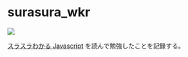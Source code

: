 # surasura_wkr

<img src="https://img.shields.io/badge/-JavaScript-000000.svg?style=for-the-badge&logo=JavaScript&logoColor=F7DF1E">

[スラスラわかる Javascript](https://www.amazon.co.jp/%E3%82%B9%E3%83%A9%E3%82%B9%E3%83%A9%E3%82%8F%E3%81%8B%E3%82%8BJavaScript-%E6%96%B0%E7%89%88-%E6%A1%9C%E5%BA%AD-%E6%B4%8B%E4%B9%8B/dp/4798173266/) を読んで勉強したことを記録する。
